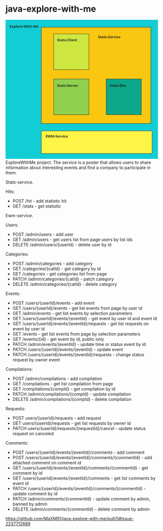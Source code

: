 # java-explore-with-me
![project.png](stats-service%2Fstats-server%2Fsrc%2Fmain%2Fresources%2Fstatic%2Fproject.png)
ExploreWithMe project.
The service is a poster that allows users to share information about interesting events and find a company to participate in them.

Stats-service.

Hits:
- POST /hit - add statistic hit
- GET /stats - get statistic

Ewm-service.

Users:
- POST /admin/users - add user
- GET /admin/users - get users list from page users by list ids
- DELETE /admin/users/{userId} - delete user by id

Categories:
- POST /admin/categories - add category
- GET /categories/{catId} - get category by id
- GET /categories - get categories list from page
- PATCH /admin/categories/{catId} - patch category
- DELETE /admin/categories/{catId} - delete category

Events:
- POST /users/{userId}/events - add event
- GET /users/{userId}/events - get list events from page by user id
- GET /admin/events - get list events by selection parameters
- GET /users/{userId}/events/{eventId} - get event by user id and event id
- GET /users/{userId}/events/{eventId}/requests - get list requests on event by user id
- GET /events - get list events from page by selection parameters
- GET /events/{id} - get event by id, public only
- PATCH /admin/events/{eventId} - update time or status event by id
- PATCH /users/{userId}/events/{eventId} - update event
- PATCH /users/{userId}/events/{eventId}/requests - change status request by owner event

Compilations:
- POST /admin/compilations - add compilation
- GET /compilations - get list compilation from page
- GET /compilations/{compId} - get compilation by id
- PATCH /admin/compilations/{compId} - update compilation
- DELETE /admin/compilations/{compId} - delete compilation

Requests:
- POST users/{userId}/requests - add request
- GET users/{userId}/requests - get list requests by owner id
- PATCH users/{userId}/requests/{requestId}/cancel - update status request on canceled

Comments:
- POST /users/{userId}/events/{eventId}/comments - add comment
- POST /users/{userId}/events/{eventId}/comments/{commentId} - add attached comment on comment id
- GET /users/{userId}/events/{eventId}/comments/{commentId} - get comment by id
- GET /users/{userId}/events/{eventId}/comments - get list comments by event id
- PATCH /users/{userId}/events/{eventId}/comments/{commentId} - update comment by id
- PATCH /admin/comments/{commentId} - update comment by admin, banned by admin
- DELETE /admin/comments/{commentId} - delete comment by admin

https://github.com/MaXM91/java-explore-with-me/pull/5#issue-2237712689
